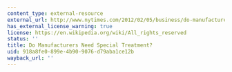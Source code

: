 ```yaml
---
content_type: external-resource
external_url: http://www.nytimes.com/2012/02/05/business/do-manufacturers-need-special-treatment-economic-view.html
has_external_license_warning: true
license: https://en.wikipedia.org/wiki/All_rights_reserved
status: ''
title: Do Manufacturers Need Special Treatment?
uid: 918a8fe0-899e-4b90-9076-d79aba1ce12b
wayback_url: ''
---
```

